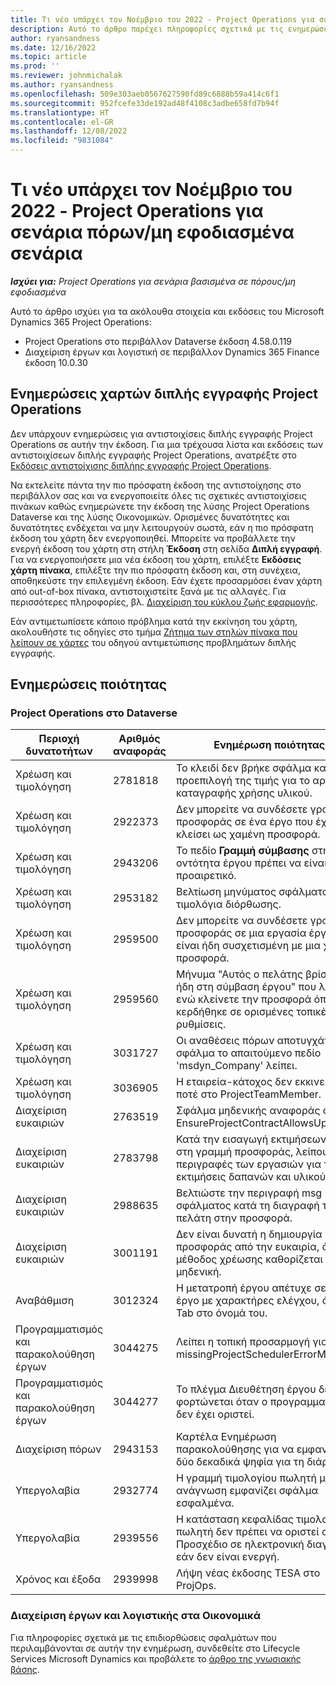 ```yaml
---
title: Τι νέο υπάρχει τον Νοέμβριο του 2022 - Project Operations για σενάρια πόρων/μη εφοδιασμένα σενάρια
description: Αυτό το άρθρο παρέχει πληροφορίες σχετικά με τις ενημερώσεις ποιότητας που είναι διαθέσιμες στην έκδοση Νοεμβρίου 2022 του Microsoft Dynamics 365 Project Operations για μη εφοδιασμένα σενάρια ή σενάρια βασισμένα σε πόρους.
author: ryansandness
ms.date: 12/16/2022
ms.topic: article
ms.prod: ''
ms.reviewer: johnmichalak
ms.author: ryansandness
ms.openlocfilehash: 509e303aeb0567627590fd89c6888b59a414c6f1
ms.sourcegitcommit: 952fcefe33de192ad48f4108c3adbe658fd7b94f
ms.translationtype: HT
ms.contentlocale: el-GR
ms.lasthandoff: 12/08/2022
ms.locfileid: "9831084"
---
```

# <a name="whats-new-november-2022---project-operations-for-resourcenon-stocked-based-scenarios"></a>Τι νέο υπάρχει τον Νοέμβριο του 2022 - Project Operations για σενάρια πόρων/μη εφοδιασμένα σενάρια

_**Ισχύει για:** Project Operations για σενάρια βασισμένα σε πόρους/μη εφοδιασμένα_

Αυτό το άρθρο ισχύει για τα ακόλουθα στοιχεία και εκδόσεις του Microsoft Dynamics 365 Project Operations:

- Project Operations στο περιβάλλον Dataverse έκδοση 4.58.0.119
- Διαχείριση έργων και λογιστική σε περιβάλλον Dynamics 365 Finance έκδοση 10.0.30

## <a name="project-operations-dual-write-maps-updates"></a>Ενημερώσεις χαρτών διπλής εγγραφής Project Operations

Δεν υπάρχουν ενημερώσεις για αντιστοιχίσεις διπλής εγγραφής Project Operations σε αυτήν την έκδοση. Για μια τρέχουσα λίστα και εκδόσεις των αντιστοιχίσεων διπλής εγγραφής Project Operations, ανατρέξτε στο [Εκδόσεις αντιστοίχισης διπλήης εγγραφής Project Operations](../environment/resource-dual-write-maps.md).

Να εκτελείτε πάντα την πιο πρόσφατη έκδοση της αντιστοίχησης στο περιβάλλον σας και να ενεργοποιείτε όλες τις σχετικές αντιστοιχίσεις πινάκων καθώς ενημερώνετε την έκδοση της λύσης Project Operations Dataverse και της λύσης Οικονομικών. Ορισμένες δυνατότητες και δυνατότητες ενδέχεται να μην λειτουργούν σωστά, εάν η πιο πρόσφατη έκδοση του χάρτη δεν ενεργοποιηθεί. Μπορείτε να προβάλλετε την ενεργή έκδοση του χάρτη στη στήλη **Έκδοση** στη σελίδα **Διπλή εγγραφή**. Για να ενεργοποιήσετε μια νέα έκδοση του χάρτη, επιλέξτε **Εκδόσεις χάρτη πίνακα**, επιλέξτε την πιο πρόσφατη έκδοση και, στη συνέχεια, αποθηκεύστε την επιλεγμένη έκδοση. Εάν έχετε προσαρμόσει έναν χάρτη από out-of-box πίνακα, αντιστοιχιστείτε ξανά με τις αλλαγές. Για περισσότερες πληροφορίες, βλ. [Διαχείριση του κύκλου ζωής εφαρμογής](/dynamics365/fin-ops-core/dev-itpro/data-entities/dual-write/app-lifecycle-management).

Εάν αντιμετωπίσετε κάποιο πρόβλημα κατά την εκκίνηση του χάρτη, ακολουθήστε τις οδηγίες στο τμήμα [Ζήτημα των στηλών πίνακα που λείπουν σε χάρτες](/dynamics365/fin-ops-core/dev-itpro/data-entities/dual-write/dual-write-troubleshooting-finops-upgrades#missing-table-columns-issue-on-maps) του οδηγού αντιμετώπισης προβλημάτων διπλής εγγραφής.

## <a name="quality-updates"></a>Ενημερώσεις ποιότητας

### <a name="project-operations-on-dataverse"></a>Project Operations στο Dataverse

| Περιοχή δυνατοτήτων | Αριθμός αναφοράς | Ενημέρωση ποιότητας |
| --- | --- | --- |
| Χρέωση και τιμολόγηση | 2781818 | Το κλειδί δεν βρήκε σφάλμα κατά την προεπιλογή της τιμής για το αρχείο καταγραφής χρήσης υλικού. |
| Χρέωση και τιμολόγηση | 2922373 | Δεν μπορείτε να συνδέσετε γραμμή προσφοράς σε ένα έργο που έχει κλείσει ως χαμένη προσφορά. |
| Χρέωση και τιμολόγηση | 2943206 | Το πεδίο **Γραμμή σύμβασης** στην οντότητα έργου πρέπει να είναι προαιρετικό. |
| Χρέωση και τιμολόγηση | 2953182 | Βελτίωση μηνύματος σφάλματος για τιμολόγια διόρθωσης.|
| Χρέωση και τιμολόγηση | 2959500 | Δεν μπορείτε να συνδέσετε γραμμή προσφοράς σε μια εργασία έργου που είναι ήδη συσχετισμένη με μια χαμένη προσφορά.|
| Χρέωση και τιμολόγηση | 2959560 | Μήνυμα "Αυτός ο πελάτης βρίσκεται ήδη στη σύμβαση έργου" που λάβατε ενώ κλείνετε την προσφορά όπως κερδήθηκε σε ορισμένες τοπικές ρυθμίσεις. |
| Χρέωση και τιμολόγηση | 3031727 | Οι αναθέσεις πόρων αποτυγχάνουν με σφάλμα το απαιτούμενο πεδίο 'msdyn_Company' λείπει. |
| Χρέωση και τιμολόγηση | 3036905 | Η εταιρεία-κάτοχος δεν εκκινείται ποτέ στο ProjectTeamMember. |
| Διαχείριση ευκαιριών | 2763519 | Σφάλμα μηδενικής αναφοράς στο EnsureProjectContractAllowsUpdates. |
| Διαχείριση ευκαιριών | 2783798 | Κατά την εισαγωγή εκτιμήσεων έργου στη γραμμή προσφοράς, λείπουν περιγραφές των εργασιών για τις εκτιμήσεις δαπανών και υλικού.|
| Διαχείριση ευκαιριών | 2988635 | Βελτιώστε την περιγραφή msg σφάλματος κατά τη διαγραφή του πελάτη στην προσφορά. |
| Διαχείριση ευκαιριών | 3001191 | Δεν είναι δυνατή η δημιουργία προσφοράς από την ευκαιρία, όπου η μέθοδος χρέωσης καθορίζεται ως μηδενική. |
| Αναβάθμιση | 3012324 | Η μετατροπή έργου απέτυχε σε ένα έργο με χαρακτήρες ελέγχου, όπως το Tab στο όνομά του. || Προγραμματισμός και παρακολούθηση έργων | 2790384 | Η λήξη χρονικού ορίου του εκκρεμούς OperationSet είναι πολύ σύντομη. |
| Προγραμματισμός και παρακολούθηση έργων | 3044275 | Λείπει η τοπική προσαρμογή για: missingProjectSchedulerErrorMessage. |
| Προγραμματισμός και παρακολούθηση έργων | 3044277 | Το πλέγμα Διευθέτηση έργου δεν φορτώνεται όταν ο προγραμματισμός δεν έχει οριστεί.|
| Διαχείριση πόρων | 2943153 | Καρτέλα Ενημέρωση παρακολούθησης για να εμφανίζονται δύο δεκαδικά ψηφία για τη διάρκεια.|
| Υπεργολαβία | 2932774 | Η γραμμή τιμολογίου πωλητή μόνο για ανάγνωση εμφανίζει σφάλμα εσφαλμένα. |
| Υπεργολαβία | 2939556 | Η κατάσταση κεφαλίδας τιμολογίου πωλητή δεν πρέπει να οριστεί σε Προσχέδιο σε ηλεκτρονική διαγραφή, εάν δεν είναι ενεργή. |
| Χρόνος και έξοδα | 2939998 | Λήψη νέας έκδοσης TESA στο ProjOps. |


### <a name="project-management-and-accounting-in-finance"></a>Διαχείριση έργων και λογιστικής στα Οικονομικά

Για πληροφορίες σχετικά με τις επιδιορθώσεις σφαλμάτων που περιλαμβάνονται σε αυτήν την ενημέρωση, συνδεθείτε στο Lifecycle Services Microsoft Dynamics και προβάλετε το [άρθρο της γνωσιακής βάσης](https://fix.lcs.dynamics.com/Issue/Details?bugId=745468).
